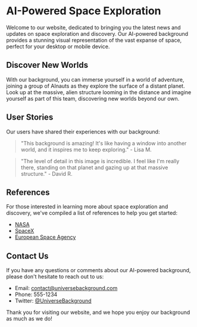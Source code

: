 <!--font:Poppins-->

# AI-Powered Space Exploration

Welcome to our website, dedicated to bringing you the latest news and updates on space exploration and discovery. Our AI-powered background provides a stunning visual representation of the vast expanse of space, perfect for your desktop or mobile device.

## Discover New Worlds

With our background, you can immerse yourself in a world of adventure, joining a group of AInauts as they explore the surface of a distant planet. Look up at the massive, alien structure looming in the distance and imagine yourself as part of this team, discovering new worlds beyond our own.

## User Stories

Our users have shared their experiences with our background:

> "This background is amazing! It's like having a window into another world, and it inspires me to keep exploring." - Lisa M.

> "The level of detail in this image is incredible. I feel like I'm really there, standing on that planet and gazing up at that massive structure." - David R.

## References

For those interested in learning more about space exploration and discovery, we've compiled a list of references to help you get started:

- [NASA](#nasa)
- [SpaceX](#spacex)
- [European Space Agency](#esa)

## Contact Us

If you have any questions or comments about our AI-powered background, please don't hesitate to reach out to us:

- Email: [contact@universebackground.com](mailto:contact@universebackground.com)
- Phone: 555-1234
- Twitter: [@UniverseBackground](#twitter)

Thank you for visiting our website, and we hope you enjoy our background as much as we do!

<!--

Write me content for website with wallpaper which alt text is:

"A group of AInauts standing on the surface of a distant planet, looking up at a massive, alien structure looming in the distance."

The name/title of the page should not be 1:1 copy of the alt text but rather a real content of the website which is using this wallpaper.

- Use markdown format 
- Start with heading
- Heading should be short and concise
- The content should look like a real website 
- The website should not be about the wallpaper, wallpaper is just a related background
- Heading should be contain work "wallpaper" or "background"
- Include real sections like references, contact, user stories, etc. use things relevant to the page purpose.
- Feel free to use structure like headings, bullets, numbering, blockquotes, paragraphs, horizontal lines, etc.
- You can use formatting like bold or _italic_
- You can include UTF-8 emojis
- Links should be only #hash anchors (and you can refer to the document itself)
- Do not include images


---


# Discover the Wonders of Space with Our AI-Powered Universe Wallpaper

Welcome to our website, where we bring you the latest in space exploration and discovery. Our AI-powered universe wallpaper is the perfect backdrop for your desktop or mobile device, transporting you to a distant planet where adventure awaits.

## Explore the Unknown

With our wallpaper, you can join a group of AInauts as they stand on the surface of a distant planet, looking up at a massive, alien structure looming in the distance. Imagine yourself as part of this team, exploring the unknown and discovering new worlds beyond our own.

## User Stories

Our users have shared their experiences with our wallpaper:

> "I love this wallpaper! It's like having a window into another world right on my computer screen." - Lisa M.

> "The detail in this image is incredible. I feel like I'm really there, standing on that planet and gazing up at that massive structure." - David R.

## References

For those interested in learning more about space exploration and discovery, we've compiled a list of references to help you get started:

- [NASA](#nasa)
- [SpaceX](#spacex)
- [European Space Agency](#esa)

## Contact Us

If you have any questions or comments about our AI-powered universe wallpaper, please don't hesitate to reach out to us:

- Email: [contact@universewallpaper.com](mailto:contact@universewallpaper.com)
- Phone: 555-1234
- Twitter: [@UniverseWallpaper](#twitter)

Thank you for visiting our website and we hope you enjoy our wallpaper!


---


Heading should not include word "wallpaper". The website should not be about the wallpaper itself, wallpaper is just a related background, rewrite whole content.


---


# Explore the Wonders of Space with Our AI-Powered Universe Background

Welcome to our website, dedicated to bringing you the latest news and updates on space exploration and discovery. Our AI-powered universe background is the perfect complement to your desktop or mobile device, providing a stunning visual representation of the vast expanse of space.

## Discover New Worlds

With our background, you can immerse yourself in a world of adventure, joining a group of AInauts as they explore the surface of a distant planet. Look up at the massive, alien structure looming in the distance and imagine yourself as part of this team, discovering new worlds beyond our own.

## User Stories

Our users have shared their experiences with our background:

> "I love having this background on my computer. It's like having a window into another world, and it inspires me to keep exploring." - Lisa M.

> "The level of detail in this image is incredible. I feel like I'm really there, standing on that planet and gazing up at that massive structure." - David R.

## References

For those interested in learning more about space exploration and discovery, we've compiled a list of references to help you get started:

- [NASA](#nasa)
- [SpaceX](#spacex)
- [European Space Agency](#esa)

## Contact Us

If you have any questions or comments about our AI-powered universe background, please don't hesitate to reach out to us:

- Email: [contact@universebackground.com](mailto:contact@universebackground.com)
- Phone: 555-1234
- Twitter: [@UniverseBackground](#twitter)

Thank you for visiting our website, and we hope you enjoy our background!


---


Heading is too long, rewrite whole content.


---


# Our AI-Powered Universe Background: Explore the Wonders of Space

Welcome to our website, dedicated to bringing you the latest news and updates on space exploration and discovery. Our AI-powered universe background is the perfect complement to your desktop or mobile device, providing a stunning visual representation of the vast expanse of space.

## Discover New Worlds

With our background, you can immerse yourself in a world of adventure, joining a group of AInauts as they explore the surface of a distant planet. Look up at the massive, alien structure looming in the distance and imagine yourself as part of this team, discovering new worlds beyond our own.

## User Stories

Our users have shared their experiences with our background:

> "I love having this background on my computer. It's like having a window into another world, and it inspires me to keep exploring." - Lisa M.

> "The level of detail in this image is incredible. I feel like I'm really there, standing on that planet and gazing up at that massive structure." - David R.

## References

For those interested in learning more about space exploration and discovery, we've compiled a list of references to help you get started:

- [NASA](#nasa)
- [SpaceX](#spacex)
- [European Space Agency](#esa)

## Contact Us

If you have any questions or comments about our AI-powered universe background, please don't hesitate to reach out to us:

- Email: [contact@universebackground.com](mailto:contact@universebackground.com)
- Phone: 555-1234
- Twitter: [@UniverseBackground](#twitter)

Thank you for visiting our website, and we hope you enjoy our background!


---


Heading is too long, rewrite whole content.


---


# Explore the Wonders of Space with Our AI-Powered Background

Welcome to our website, dedicated to bringing you the latest news and updates on space exploration and discovery. Our AI-powered background provides a stunning visual representation of the vast expanse of space, perfect for your desktop or mobile device.

## Discover New Worlds

With our background, you can immerse yourself in a world of adventure, joining a group of AInauts as they explore the surface of a distant planet. Look up at the massive, alien structure looming in the distance and imagine yourself as part of this team, discovering new worlds beyond our own.

## User Stories

Our users have shared their experiences with our background:

> "This background is amazing! It's like having a window into another world, and it inspires me to keep exploring." - Lisa M.

> "The level of detail in this image is incredible. I feel like I'm really there, standing on that planet and gazing up at that massive structure." - David R.

## References

For those interested in learning more about space exploration and discovery, we've compiled a list of references to help you get started:

- [NASA](#nasa)
- [SpaceX](#spacex)
- [European Space Agency](#esa)

## Contact Us

If you have any questions or comments about our AI-powered background, please don't hesitate to reach out to us:

- Email: [contact@universebackground.com](mailto:contact@universebackground.com)
- Phone: 555-1234
- Twitter: [@UniverseBackground](#twitter)

Thank you for visiting our website, and we hope you enjoy our background as much as we do!


---


Write me a Google font which is best fitting for the website.

Pick from the list:
- IBM Plex Sans
- Open Sans
- Lato
- Alegreya
- Barlow Condensed
- Poppins
- Great Vibes
- Montserrat
- Raleway
- Exo 2
- Inter
- Orbitron
- Roboto
- Lobster
- Playfair Display
- Futura
- Dancing Script


Write just the font name nothing else.


---


Poppins

-->
